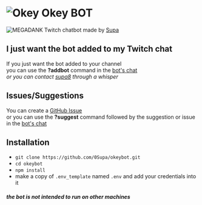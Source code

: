 # ![Okey](https://cdn.frankerfacez.com/emoticon/275054/1) Okey BOT
![MEGADANK](https://cdn.frankerfacez.com/emoticon/239630/1) Twitch chatbot made by [Supa](https://www.twitch.tv/supa8)

## I just want the bot added to my Twitch chat
If you just want the bot added to your channel  
you can use the **?addbot** command in the [bot's chat](https://www.twitch.tv/popout/okey_bot/chat)  
*or you can contact [supa8](https://www.twitch.tv/supa8) through a whisper*

## Issues/Suggestions
You can create a [GitHub Issue](https://github.com/0Supa/okeybot/issues)  
or you can use the **?suggest** command followed by the suggestion or issue in the [bot's chat](https://www.twitch.tv/popout/okey_bot/chat)

## Installation
* `git clone https://github.com/0Supa/okeybot.git`
* `cd okeybot`
* `npm install`
* make a copy of `.env_template` named `.env` and add your credentials into it
#### *the bot is not intended to run on other machines*
